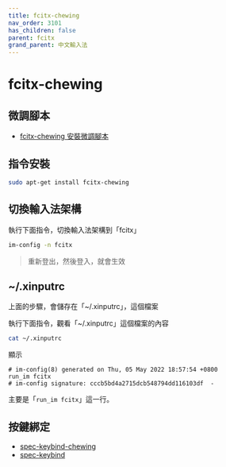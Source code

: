 ```yaml
---
title: fcitx-chewing
nav_order: 3101
has_children: false
parent: fcitx
grand_parent: 中文輸入法
---
```



# fcitx-chewing

## 微調腳本

* [fcitx-chewing 安裝微調腳本](https://github.com/samwhelp/note-about-ubuntu/tree/gh-pages/_demo/adjustment/env/im/fcitx-chewing)


## 指令安裝

``` sh
sudo apt-get install fcitx-chewing
```


## 切換輸入法架構

執行下面指令，切換輸入法架構到「fcitx」

``` sh
im-config -n fcitx
```

> 重新登出，然後登入，就會生效


## ~/.xinputrc

上面的步驟，會儲存在「~/.xinputrc」，這個檔案

執行下面指令，觀看「~/.xinputrc」這個檔案的內容

``` sh
cat ~/.xinputrc
```

顯示

```
# im-config(8) generated on Thu, 05 May 2022 18:57:54 +0800
run_im fcitx
# im-config signature: cccb5bd4a2715dcb548794dd116103df  -
```

主要是「`run_im fcitx`」這一行。


## 按鍵綁定

* [spec-keybind-chewing](https://github.com/samwhelp/note-about-ubuntu/blob/gh-pages/_demo/adjustment/env/im/fcitx-chewing/spec-keybind-chewing.md)
* [spec-keybind](https://github.com/samwhelp/note-about-ubuntu/blob/gh-pages/_demo/adjustment/env/im/fcitx-chewing/spec-keybind.md)

